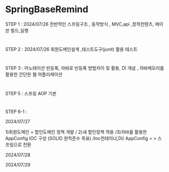 # SpringBaseRemind
STEP 1 : 2024/07/26 전반적인 스프링구조 , 동작방식 , MVC,api ,정적컨텐츠, 메이븐 빌드,실행
#
STEP 2 : 2024/07/26 회원도메인설계 ,테스트도구(junit) 활용 테스트
#
STEP 3 : 어노테이션 빈등록, 자바로 빈등록 방법차이 및 활용, DI 개념 , 자바메모리를 활용한 간단한 웹 어플리케이션

#
STEP 5 : 스프링 AOP 기본

#
STEP 6-1  :



2024/07/27



1)회원도메인 + 할인도메인 정책 개발 / 2)새 할인정책 적용 /3)자바를 활용한 AppConfig  IOC 구성 (SOLID 원칙준수 목표) /Ioc컨테이너,DI/ AppConfig = > 스프링으로 전환



2024/07/28



2024/07/29
